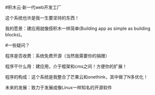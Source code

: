 #积木云·新一代web开发工厂

这个系统也许是我一生要坚持的东西！

我的愿景：建应用就像搭积木一样简单(Building app as simple as building blocks)。

#一些疑问？

程序是否收费：系统免费开源（当然我需要你的捐赠）

程序干什么用：建应用，介于框架和cms之间！方便你的扩展！

程序的构成：这个系统是我整合了芒果云和onethink，其中做了N多优化！

未来的发展：致力于发展成像Linux一样知名的开源软件 